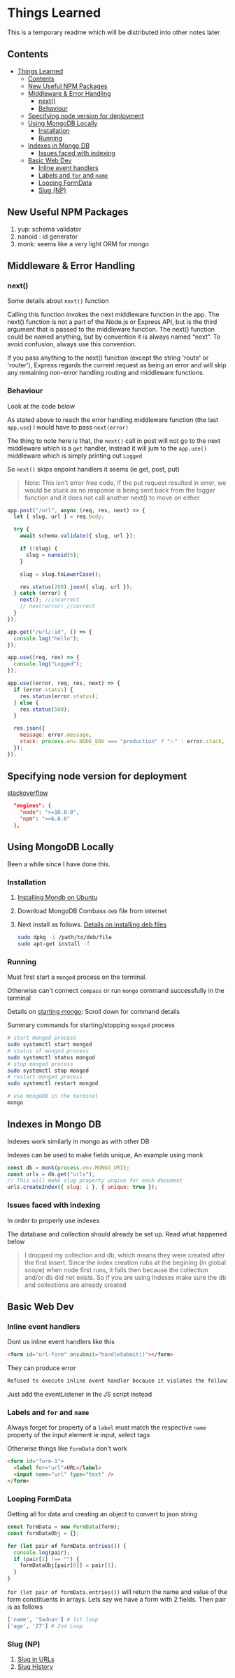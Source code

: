 # Things Learned

This is a temporary readme which will be distributed into other notes later

## Contents

<!-- toc -->

- [Things Learned](#things-learned)
  - [Contents](#contents)
  - [New Useful NPM Packages](#new-useful-npm-packages)
  - [Middleware & Error Handling](#middleware--error-handling)
    - [next()](#next)
    - [Behaviour](#behaviour)
  - [Specifying node version for deployment](#specifying-node-version-for-deployment)
  - [Using MongoDB Locally](#using-mongodb-locally)
    - [Installation](#installation)
    - [Running](#running)
  - [Indexes in Mongo DB](#indexes-in-mongo-db)
    - [Issues faced with indexing](#issues-faced-with-indexing)
  - [Basic Web Dev](#basic-web-dev)
    - [Inline event handlers](#inline-event-handlers)
    - [Labels and `for` and `name`](#labels-and-for-and-name)
    - [Looping FormData](#looping-formdata)
    - [Slug (NP)](#slug-np)

<!-- tocstop -->

## New Useful NPM Packages

1. yup: schema validator
2. nanoid : id generator
3. monk: seems like a very light ORM for mongo

## Middleware & Error Handling

### next()

Some details about `next()` function

Calling this function invokes the next middleware function in the app. The next() function is not a part of the Node.js or Express API, but is the third argument that is passed to the middleware function. The next() function could be named anything, but by convention it is always named “next”. To avoid confusion, always use this convention.

If you pass anything to the next() function (except the string 'route' or 'router'), Express regards the current request as being an error and will skip any remaining non-error handling routing and middleware functions.

### Behaviour

Look at the code below

As stated above to reach the error handling middleware function (the last `app.use`) I would have to pass `next(error)`

The thing to note here is that, the `next()` call in post will not go to the next middleware which is a `get` handler, instead it will jum to the `app.use()` middleware which is simply printing out `Logged`

So `next()` skips enpoint handlers it seems (ie get, post, put)

> Note: This isn't error free code, If the put request resulted in error, we would be stuck as no response is being sent back from the logger function and it does not call another next() to move on either

```js
app.post("/url", async (req, res, next) => {
  let { slug, url } = req.body;

  try {
    await schema.validate({ slug, url });

    if (!slug) {
      slug = nanoid(5);
    }

    slug = slug.toLowerCase();

    res.status(200).json({ slug, url });
  } catch (error) {
    next(); //incorrect
    // next(error) //correct
  }
});

app.get("/url/:id", () => {
  console.log("hello");
});

app.use((req, res) => {
  console.log("Logged");
});

app.use((error, req, res, next) => {
  if (error.status) {
    res.status(error.status);
  } else {
    res.status(500);
  }

  res.json({
    message: error.message,
    stack: process.env.NODE_ENV === "production" ? "💥" : error.stack,
  });
});
```

## Specifying node version for deployment

[stackoverflow](https://stackoverflow.com/questions/29349684/how-can-i-specify-the-required-node-js-version-in-package-json)

```json
  "engines": {
    "node": ">=10.0.0",
    "npm": ">=6.0.0"
  },
```

## Using MongoDB Locally

Been a while since I have done this.

### Installation

1. [Installing Mondb on Ubuntu](https://docs.mongodb.com/manual/tutorial/install-mongodb-on-ubuntu/)
2. Download MongoDB Combass `deb` file from internet
3. Next install as follows. [Details on installing deb files](https://unix.stackexchange.com/questions/159094/how-to-install-a-deb-file-by-dpkg-i-or-by-apt)

   ```bash
   sudo dpkg -i /path/to/deb/file
   sudo apt-get install -f
   ```

### Running

Must first start a `mongod` process on the terminal.

Otherwise can't connect `compass` or run `mongo` command successfully in the terminal

Details on [starting mongo](https://docs.mongodb.com/manual/tutorial/install-mongodb-on-ubuntu/#run-mongodb-community-edition): Scroll down for command details

Summary commands for starting/stopping `mongod` process

```bash
# start mongod process
sudo systemctl start mongod
# status of mongod process
sudo systemctl status mongod
# stop mongod process
sudo systemctl stop mongod
# restart mongod process
sudo systemctl restart mongod

# use mongoDB in the terminal
mongo
```

## Indexes in Mongo DB

Indexes work similarly in mongo as with other DB

Indexes can be used to make fields unique, An example using monk

```js
const db = monk(process.env.MONGO_URI);
const urls = db.get("urls");
// This will make slug property unqiue for each document
urls.createIndex({ slug: 1 }, { unique: true });
```

### Issues faced with indexing

In order to properly use indexes

The database and collection should already be set up. Read what happened below

> I dropped my collection and db, which means they were created after the first insert. Since the index creation rubs at the begining (in global scope) when node first runs, it fails then because the collection and/or db did not exists. So if you are using Indexes make sure the db and collections are already created

## Basic Web Dev

### Inline event handlers

Dont us inline event handlers like this

```html
<form id="url-form" onsubmit="handleSubmit()"></form>
```

They can produce error

```bash
Refused to execute inline event handler because it violates the following Content Security Policy directive: "script-src-attr 'none'". Either the 'unsafe-inline' keyword, a hash ('sha256-...'), or a nonce ('nonce-...') is required to enable inline execution. Note that hashes do not apply to event handlers, style attributes and javascript: navigations unless the 'unsafe-hashes' keyword is present.
```

Just add the eventListener in the JS script instead

### Labels and `for` and `name`

Always forget for property of a `label` must match the respective `name` property of the input element ie input, select tags

Otherwise things like `FormData` don't work

```html
<form id="form-1">
  <label for="url">URL</label>
  <input name="url" type="text" />
</form>
```

### Looping FormData

Getting all for data and creating an object to convert to json string

```js
const formData = new FormData(form);
const formDataObj = {};

for (let pair of formData.entries()) {
  console.log(pair);
  if (pair[1] !== "") {
    formDataObj[pair[0]] = pair[1];
  }
}
```

`for (let pair of formData.entries())` will return the name and value of the form constituents in arrays. Lets say we have a form with 2 fields. Then pair is as follows

```bash
['name', 'Sadnan'] # 1st loop
['age', '27'] # 2nd Loop
```

### Slug (NP)

1. [Slug in URLs](https://en.wikipedia.org/wiki/Clean_URL#:~:text=It%20is%20usually%20the%20end,an%20article%20for%20internal%20use.)
2. [Slug History](<https://en.wikipedia.org/wiki/Slug_(publishing)>)
